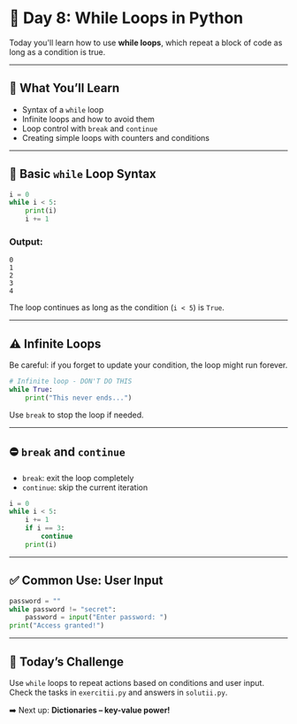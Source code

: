 # 🔁 Day 8: While Loops in Python

Today you'll learn how to use **while loops**, which repeat a block of code as long as a condition is true.

---

## 🧠 What You’ll Learn
- Syntax of a `while` loop
- Infinite loops and how to avoid them
- Loop control with `break` and `continue`
- Creating simple loops with counters and conditions

---

## 🔄 Basic `while` Loop Syntax

```python
i = 0
while i < 5:
    print(i)
    i += 1
```

### Output:
```
0
1
2
3
4
```

The loop continues as long as the condition (`i < 5`) is `True`.

---

## ⚠️ Infinite Loops

Be careful: if you forget to update your condition, the loop might run forever.

```python
# Infinite loop - DON'T DO THIS
while True:
    print("This never ends...")
```

Use `break` to stop the loop if needed.

---

## ⛔ `break` and `continue`

- `break`: exit the loop completely
- `continue`: skip the current iteration

```python
i = 0
while i < 5:
    i += 1
    if i == 3:
        continue
    print(i)
```

---

## ✅ Common Use: User Input

```python
password = ""
while password != "secret":
    password = input("Enter password: ")
print("Access granted!")
```

---

## 🎯 Today’s Challenge

Use `while` loops to repeat actions based on conditions and user input. Check the tasks in `exercitii.py` and answers in `solutii.py`.

➡️ Next up: **Dictionaries – key-value power!**
